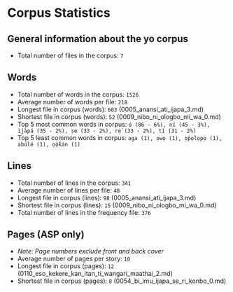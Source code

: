 # Corpus Statistics

## General information about the yo corpus
* Total number of files in the corpus: `7`

## Words
* Total number of words in the corpus: `1526`
* Average number of words per file: `218`
* Longest file in corpus (words): `603` (0005_anansi_ati_ijapa_3.md)
* Shortest file in corpus (words): `52` (0009_nibo_ni_ologbo_mi_wa_0.md)
* Top 5 most common words in corpus: `ó (86 - 6%), ní (45 - 3%), ìjàpá (35 - 2%), ṣe (33 - 2%), rẹ̀ (33 - 2%), tí (31 - 2%)`
* Top 5 least common words in corpus: `aga (1), ọwọ (1), ọ̀pọ̀lọpọ (1), abúlé (1), ọ̀ọ́kán (1)`

## Lines
* Total number of lines in the corpus: `341`
* Average number of lines per file: `48`
* Longest file in corpus (lines): `98` (0005_anansi_ati_ijapa_3.md)
* Shortest file in corpus (lines): `15` (0009_nibo_ni_ologbo_mi_wa_0.md)
* Total number of lines in the frequency file: `376`

## Pages (ASP only)
* _Note: Page numbers exclude front and back cover_
* Average number of pages per story: `10`
* Longest file in corpus (pages): `12` (0110_eso_kekere_kan_itan_ti_wangari_maathai_2.md)
* Shortest file in corpus (pages): `8` (0054_bi_imu_ijapa_se_ri_konbo_0.md)
